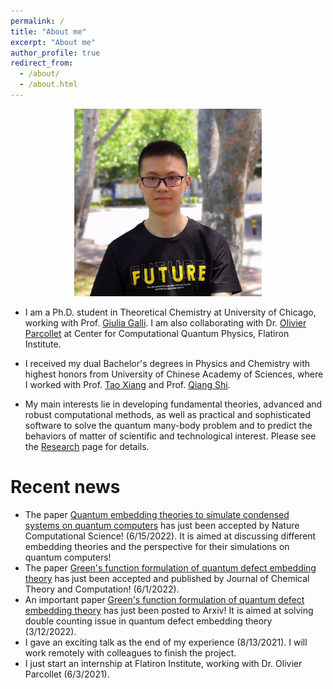 ```yaml
---
permalink: /
title: "About me"
excerpt: "About me"
author_profile: true
redirect_from: 
  - /about/
  - /about.html
---
```


<p align='center'> 
<img src="/images/nsheng.jpeg" alt="photo" style='width: 300px;'>
</p>

<!-- - I am currently a Ph.D. student in [Computer Science Department](http://www.cs.sjtu.edu.cn/en/) of [Shanghai Jiao Tong University](http://en.sjtu.edu.cn), advised by Prof. [Weinan Zhang](http://www.wnzhang.net) and Prof. [Yong Yu](http://apex.sjtu.edu.cn/members/yyu). [\[Curriculum Vitae\]](/files/CV.pdf). [\[Google Scholar\]](https://scholar.google.com/citations?user=JPBGjOYAAAAJ&hl=zh-CN).

- My research interests lie in general area of machine learning and deep learning, especially their applications in networks, recommender systems and computational advertising.

- I received my Bachelor’s Degree of Software Engineering in Shanghai Jiao Tong University. My undergraduate research advisors are Prof. [Weinan Zhang](http://www.wnzhang.net) and Prof. [Yong Yu](http://apex.sjtu.edu.cn/members/yyu). -->

<!-- ## Nobody really understands quantum mechanics - Richard Feynman -->

- I am a Ph.D. student in Theoretical Chemistry at University of Chicago, working with Prof. [Giulia Galli](https://galligroup.uchicago.edu/People/galli.php). I am also collaborating with Dr. [Olivier Parcollet](https://www.simonsfoundation.org/people/olivier-parcollet) at Center for Computational Quantum Physics, Flatiron Institute.

- I received my dual Bachelor's degrees in Physics and Chemistry with highest honors from University of Chinese Academy of Sciences, where I worked with Prof. [Tao Xiang](http://txiang.iphy.ac.cn) and Prof. [Qiang Shi](http://159.226.64.165/web/qshi/prof.).

- My main interests lie in developing fundamental theories, advanced and robust computational methods, as well as practical and sophisticated software to solve the quantum many-body problem and to predict the behaviors of matter of scientific and technological interest. Please see the [Research](/research) page for details.

<!-- - My main interests lie in investigating inner mathematical structure of quantum physics, developing advanced and robust computational methods for quantum physics problems, and applying these developed methods to the problems. Additionally, I'm in general interested in developing scienfic computing tools for scientific computing. Please see the [Research](/research) page for details. -->

<!-- hybrid quantum-classical theories and methods, including quantum many-body physics, quantum computation and simulation, and scientific computing. Please see the [Research](/research) page for details. -->

# Recent news

- The paper [Quantum embedding theories to simulate condensed systems on quantum computers](https://arxiv.org/abs/2105.04736) has just been accepted by Nature Computational Science! (6/15/2022). It is aimed at discussing different embedding theories and the perspective for their simulations on quantum computers!
- The paper [Green's function formulation of quantum defect embedding theory](https://pubs.acs.org/doi/10.1021/acs.jctc.2c00240) has just been accepted and published by Journal of Chemical Theory and Computation! (6/1/2022).
- An important paper [Green's function formulation of quantum defect embedding theory](https://arxiv.org/abs/2203.05493) has just been posted to Arxiv! It is aimed at solving double counting issue in quantum defect embedding theory (3/12/2022).
- I gave an exciting talk as the end of my experience (8/13/2021). I will work remotely with colleagues to finish the project.
- I just start an internship at Flatiron Institute, working with Dr. Olivier Parcollet (6/3/2021). 


<!-- <script type='text/javascript' id='clustrmaps' src='//cdn.clustrmaps.com/map_v2.js?cl=080808&w=400&t=tt&d=9X1Xbrcys07GUNz45Vpjgqiu2YILGSbcTQHy4gGi42w&co=ffffff&cmo=3acc3a&cmn=ff5353&ct=808080'></script> -->

<script type="text/javascript" id="clustrmaps" src="//cdn.clustrmaps.com/map_v2.js?cl=080808&w=400&t=tt&d=0TGCdVjkZVv0DzLDeqRWeB3F25qr5akHZdTvp-bVWyE&co=ffffff&cmo=3acc3a&cmn=ff5353&ct=808080"></script>